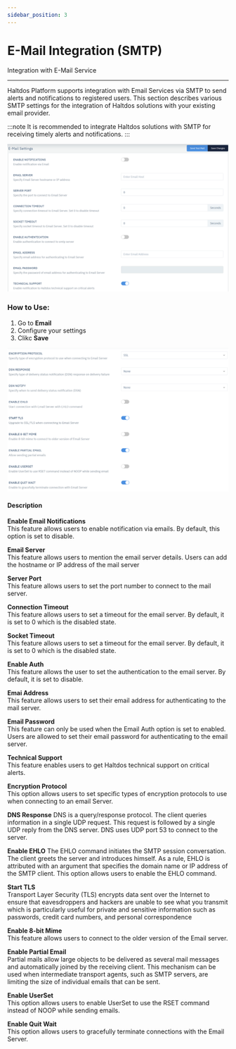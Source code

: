 ```yaml
---
sidebar_position: 3
---
```


# E-Mail Integration (SMTP)

Integration with E-Mail Service

---

Haltdos Platform supports integration with Email Services via SMTP to send alerts and notifications to registered users. This section describes various SMTP settings for the integration of Haltdos solutions with your existing email provider.

:::note
It is recommended to integrate Haltdos solutions with SMTP for receiving timely alerts and notifications.
:::

![SMTP1](/img/platform/smtp.png)

### How to Use:
1. Go to **Email**
2. Configure your settings
3. Clikc **Save**

![SMTP1](/img/platform/smtp2.png)






#### Description

**Enable Email Notifications**  
This feature allows users to enable notification via emails. By default, this option is set to disable.  

**Email Server**  
This feature allows users to mention the email server details. Users can add the  hostname or IP address of the mail server  

**Server Port**  
This feature allows users to set the port number to connect to the mail server.  

**Connection Timeout**  
This feature allows users to set a timeout for the email server. By default, it is set to 0 which is the disabled state.  

**Socket Timeout**  
This feature allows users to set a timeout for the email server. By default, it is set to 0 which is the disabled state.  

**Enable Auth**  
This feature allows the user to set the authentication to the email server. By default, it is set to disable.  

**Emai Address**  
This feature allows users to set their email address for authenticating to the mail server.  

**Email Password**  
This feature can only be used when the Email Auth option is set to enabled. Users are allowed to set their email password for authenticating to the email server.  

**Technical Support**  
This feature enables users to get Haltdos technical support on critical alerts.  

**Encryption Protocol**  
This option allows users to set specific types of encryption protocols to use when connecting to an email Server.  

**DNS Response**
DNS is a query/response protocol. The client queries information in a single UDP request. This request is followed by a single UDP reply from the DNS server. DNS uses UDP port 53 to connect to the server.  

**Enable EHLO**
The EHLO command initiates the SMTP session conversation. The client greets the server and introduces himself. As a rule, EHLO is attributed with an argument that specifies the domain name or IP address of the SMTP client. This option allows users to enable the EHLO command.  

**Start TLS**  
Transport Layer Security (TLS) encrypts data sent over the Internet to ensure that eavesdroppers and hackers are unable to see what you transmit which is particularly useful for private and sensitive information such as passwords, credit card numbers, and personal correspondence  

**Enable 8-bit Mime**  
This feature allows users to connect to the older version of the Email server.  

**Enable Partial Email**  
Partial mails allow large objects to be delivered as several mail messages and automatically joined by the receiving client. This mechanism can be used when intermediate transport agents, such as SMTP servers, are limiting the size of individual emails that can be sent.  

**Enable UserSet**  
This option allows users to enable UserSet to use the RSET command instead of NOOP while sending emails.  

**Enable Quit Wait**  
This option allows users to gracefully terminate connections with the Email Server.  